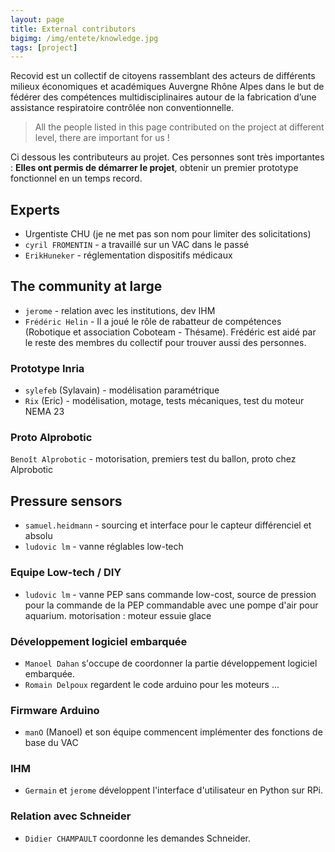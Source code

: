 ```yaml
---
layout: page
title: External contributors
bigimg: /img/entete/knowledge.jpg
tags: [project]
---
```


Recovid est un collectif de citoyens rassemblant des acteurs de différents milieux économiques et académiques Auvergne Rhône Alpes dans le but de fédérer des compétences multidisciplinaires autour de la fabrication d’une assistance respiratoire contrôlée non conventionnelle.

> All the people listed in this page contributed on the project at different level, there are important for us !

Ci dessous les contributeurs au projet. Ces personnes sont très importantes : **Elles ont permis de démarrer le projet**, obtenir un premier prototype fonctionnel en un temps record.

## Experts

* Urgentiste CHU (je ne met pas son nom pour limiter des solicitations)
* ``cyril FROMENTIN`` - a travaillé sur un VAC dans le passé
* ``ErikHuneker`` - réglementation dispositifs médicaux

## The community at large

* ``jerome`` - relation avec les institutions, dev IHM
* ``Frédéric Helin`` - Il a joué le rôle de rabatteur de compétences (Robotique et association Coboteam - Thésame). Frédéric est aidé par le reste des membres du collectif pour trouver aussi des personnes.

### Prototype Inria
* ``sylefeb`` (Sylavain) - modélisation paramétrique
* ``Rix`` (Eric) - modélisation, motage, tests mécaniques, test du moteur NEMA 23

### Proto Alprobotic
``Benoît Alprobotic`` - motorisation, premiers test du ballon, proto chez Alprobotic

## Pressure sensors

* ``samuel.heidmann`` - sourcing et interface pour le capteur différenciel et absolu
* ``ludovic lm`` - vanne réglables low-tech

### Equipe Low-tech / DIY

* ``ludovic lm`` - vanne PEP sans commande low-cost, source de pression pour la commande de la PEP commandable avec une pompe d'air pour aquarium. motorisation : moteur essuie glace

### Développement logiciel embarquée

* ``Manoel Dahan`` s'occupe de coordonner la partie développement logiciel embarquée.
* ``Romain Delpoux`` regardent le code arduino pour les moteurs ...

### Firmware Arduino

* ``manO`` (Manoel) et son équipe commencent implémenter des fonctions de base du VAC

### IHM

* ``Germain`` et ``jerome`` développent l'interface d'utilisateur en Python sur RPi.

### Relation avec Schneider

* ``Didier CHAMPAULT`` coordonne les demandes Schneider.
